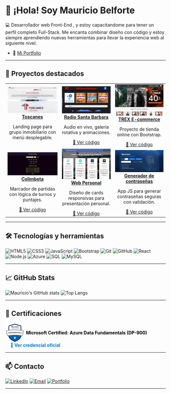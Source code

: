 # 👋 ¡Hola! Soy Mauricio Belforte

💻 Desarrollador web Front-End , y estoy capacitandome para tener un perfil completo Full-Stack. Me encanta combinar diseño con código y estoy siempre aprendiendo nuevas herramientas para llevar la experiencia web al siguiente nivel.

- 🎨 [Mi Portfolio](https://mauriciobelforte.github.io/mi-portfolio/)

---

## 🚀 Proyectos destacados

<table>
  <tr>
    <td align="center">
      <a href="https://toscanes.com.ar/" target="_blank">
        <img src="img/Web-Toscanes.png" width="220px"><br/>
        <strong>Toscanes</strong>
      </a>
      <p>Landing page para grupo inmobiliario con menú desplegable.</p>
      <!-- <a href="#">🔗 Ver código</a> -->
    </td>
    <td align="center">
      <a href="https://mauriciobelforte.github.io/radio-Santa-Barbara/" target="_blank">
        <img src="img/Web-Santa-Barbara.png" width="220px"><br/>
        <strong>Radio Santa Barbara</strong>
      </a>
      <p>Audio en vivo, galería rotativa y animaciones.</p>
      <a href="https://github.com/MauricioBelforte/radio-Santa-Barbara" target="_blank">🔗 Ver código</a>
    </td>
    <td align="center">
      <a href="https://mauriciobelforte.github.io/Proyecto-CaC-Nodejs/" target="_blank">
        <img src="img/Web-Ecommerce.png" width="220px"><br/>
        <strong>TREX E-commerce</strong>
      </a>
      <p>Proyecto de tienda online con Bootstrap.</p>
      <a href="https://github.com/MauricioBelforte/Proyecto-CaC-Nodejs" target="_blank">🔗 Ver código</a>
    </td>
  </tr>
  <tr>
    <td align="center">
      <a href="https://mauriciobelforte.github.io/proyecto-marcador-gana-sigue/" target="_blank">
        <img src="img/Web-Colimbeta.png" width="220px"><br/>
        <strong>Colimbeta</strong>
      </a>
      <p>Marcador de partidas con lógica de turnos y puntajes.</p>
      <a href="https://github.com/MauricioBelforte/proyecto-marcador-gana-sigue" target="_blank">🔗 Ver código</a>
    </td>
    <td align="center">
      <a href="https://empleoonlinecripto.web.app/" target="_blank">
        <img src="img/Web-Cards.png" width="220px"><br/>
        <strong>Web Personal</strong>
      </a>
      <p>Diseño de cards responsivas para presentación personal.</p>
      <a href="#">🔗 Ver código</a>
    </td>
    <td align="center">
      <a href="https://mauriciobelforte.github.io/InmersionDev-Generador-de-contrasenas-Clase1/" target="_blank">
        <img src="img/Generador-De-Contra.png" width="220px"><br/>
        <strong>Generador de contraseñas</strong>
      </a>
      <p>App JS para generar contraseñas seguras con validación.</p>
      <a href="https://github.com/MauricioBelforte/InmersionDev-Generador-de-contrasenas-Clase1/tree/main" target="_blank">🔗 Ver código</a>
    </td>
  </tr>
</table>

---

## 🛠️ Tecnologías y herramientas

![HTML5](https://img.shields.io/badge/-HTML5-E34F26?style=flat&logo=html5&logoColor=white)
![CSS3](https://img.shields.io/badge/-CSS3-1572B6?style=flat&logo=css3&logoColor=white)
![JavaScript](https://img.shields.io/badge/-JavaScript-F7DF1E?style=flat&logo=javascript&logoColor=black)
![Bootstrap](https://img.shields.io/badge/-Bootstrap-7952B3?style=flat&logo=bootstrap&logoColor=white)
![Git](https://img.shields.io/badge/-Git-F05032?style=flat&logo=git&logoColor=white)
![GitHub](https://img.shields.io/badge/-GitHub-181717?style=flat&logo=github&logoColor=white)
![React](https://img.shields.io/badge/-React-61DAFB?style=flat&logo=react&logoColor=black)
![Node.js](https://img.shields.io/badge/-Node.js-339933?style=flat&logo=nodedotjs&logoColor=white)
![Azure](https://img.shields.io/badge/-Azure-0078D4?style=flat&logo=microsoft&logoColor=white)
![SQL](https://img.shields.io/badge/-SQL-4479A1?style=flat&logo=postgresql&logoColor=white)
![MySQL](https://img.shields.io/badge/-MySQL-005C84?style=flat&logo=mysql&logoColor=white)

---

## 📈 GitHub Stats

![Mauricio's GitHub stats](https://github-readme-stats.vercel.app/api?username=MauricioBelforte&show_icons=true&theme=tokyonight)
![Top Langs](https://github-readme-stats.vercel.app/api/top-langs/?username=MauricioBelforte&layout=compact&theme=tokyonight)

---

## 📜 Certificaciones


<div style="display: flex; align-items: center; justify-items:start; flex-wrap: wrap;">

  <!-- Badge + título con enlace a la página general -->
  <a href="https://learn.microsoft.com/en-us/certifications/azure-data-fundamentals/" target="_blank" style="display: inline-flex; align-items: center; gap: 5px; text-decoration: none;">
    <img src="img/microsoft-certified-fundamentals-badge.svg" width="60" alt="Microsoft Certified Badge"/>
    <span style="font-weight: bold; color: black;">Microsoft Certified: Azure Data Fundamentals (DP-900)</span>
  </a>

  
  <a href="https://learn.microsoft.com/api/credentials/share/es-es/MauricioBelforte-6606/A987B97A69A925D4?sharingId=ACB4EC30FF9E11B4" target="_blank" style="text-decoration: none; font-weight: bold; color: #0078D4; margin-left: 16px">
    🔗 Ver credencial oficial
  </a>

</div>

---

## 📫 Contacto

[![LinkedIn](https://img.shields.io/badge/-LinkedIn-blue?style=flat&logo=linkedin&logoColor=white)](https://www.linkedin.com/in/mauriciobelforte/)
[![Email](https://img.shields.io/badge/-Email-D14836?style=flat&logo=gmail&logoColor=white)](mailto:mauriciobelforte@gmail.com)
[![Portfolio](https://img.shields.io/badge/-Portafolio-000?style=flat&logo=vercel&logoColor=white)](https://mauriciobelforte.github.io/mi-portfolio/)

---

